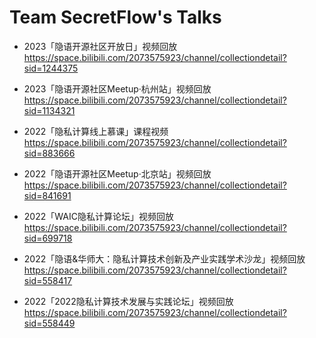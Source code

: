 # Team SecretFlow's Talks

- 2023「隐语开源社区开放日」视频回放  
https://space.bilibili.com/2073575923/channel/collectiondetail?sid=1244375

- 2023「隐语开源社区Meetup·杭州站」视频回放  
https://space.bilibili.com/2073575923/channel/collectiondetail?sid=1134321

- 2022「隐私计算线上慕课」课程视频  
https://space.bilibili.com/2073575923/channel/collectiondetail?sid=883666

- 2022「隐语开源社区Meetup·北京站」视频回放  
https://space.bilibili.com/2073575923/channel/collectiondetail?sid=841691

- 2022「WAIC隐私计算论坛」视频回放  
https://space.bilibili.com/2073575923/channel/collectiondetail?sid=699718

- 2022「隐语&华师大：隐私计算技术创新及产业实践学术沙龙」视频回放  
https://space.bilibili.com/2073575923/channel/collectiondetail?sid=558417

- 2022「2022隐私计算技术发展与实践论坛」视频回放  
https://space.bilibili.com/2073575923/channel/collectiondetail?sid=558449